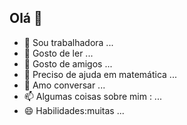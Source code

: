 ## Olá 👋



- 🔭 Sou trabalhadora ...
- 🌱 Gosto de ler ...
- 👯 Gosto de amigos ...
- 🤔 Preciso de ajuda em matemática ...
- 💬 Amo conversar ...
- 📫 Algumas coisas sobre mim : ...
- 😄 Habilidades:muitas ...
